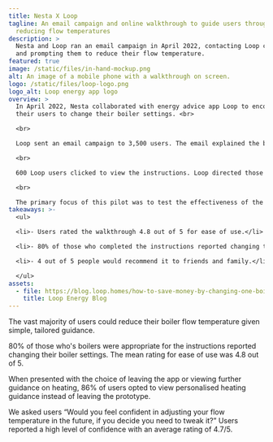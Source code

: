 ```yaml
---
title: Nesta X Loop
tagline: An email campaign and online walkthrough to guide users through
  reducing flow temperatures
description: >
  Nesta and Loop ran an email campaign in April 2022, contacting Loop customers
  and prompting them to reduce their flow temperature.
featured: true
image: /static/files/in-hand-mockup.png
alt: An image of a mobile phone with a walkthrough on screen.
logo: /static/files/loop-logo.png
logo_alt: Loop energy app logo
overview: >
  In April 2022, Nesta collaborated with energy advice app Loop to encourage
  their users to change their boiler settings. <br>

  <br>

  Loop sent an email campaign to 3,500 users. The email explained the benefits of lowering flow temperatures, and linked to online step by step instructions.<br>

  <br>

  600 Loop users clicked to view the instructions. Loop directed those who has completed the online instructions to a more detailed blog post. You can view the Loop blog <a href="https://blog.loop.homes/how-to-save-money-by-changing-one-boiler-setting">here.</a>.<br>

  <br>

  The primary focus of this pilot was to test the effectiveness of the online instructions and to collect feedback.
takeaways: >-
  <ul>

  <li>- Users rated the walkthrough 4.8 out of 5 for ease of use.</li>

  <li>- 80% of those who completed the instructions reported changing their boiler settings.</li>

  <li>- 4 out of 5 people would recommend it to friends and family.</li>

  </ul>
assets:
  - file: https://blog.loop.homes/how-to-save-money-by-changing-one-boiler-setting
    title: Loop Energy Blog
---
```

The vast majority of users could reduce their boiler flow temperature given simple, tailored guidance.

80% of those who's boilers were appropriate for the instructions reported changing their boiler settings. The mean rating for ease of use was 4.8 out of 5.

When presented with the choice of leaving the app or viewing further guidance on heating, 86% of users opted to view personalised heating guidance instead of leaving the prototype.

We asked users “Would you feel confident in adjusting your flow temperature in the future, if you decide you need to tweak it?” Users reported a high level of confidence with an average rating of 4.7/5.